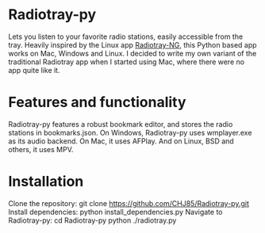 # Radiotray-py
Lets you listen to your favorite radio stations, easily accessible from the tray.
Heavily inspired by the Linux app [Radiotray-NG](https://github.com/ebruck/radiotray-ng), this Python based app works on Mac, Windows and Linux.
I decided to write my own variant of the traditional Radiotray app when I started using Mac, where there were no app quite like it.

# Features and functionality 
Radiotray-py features a robust bookmark editor, and stores the radio stations in bookmarks.json.
On Windows, Radiotray-py uses wmplayer.exe as its audio backend. On Mac, it uses AFPlay. And on Linux, BSD and others, it uses MPV.

# Installation
Clone the repository: git clone https://github.com/CHJ85/Radiotray-py.git
Install dependencies: python install_dependencies.py
Navigate to Radiotray-py: cd Radiotray-py
python ./radiotray.py
